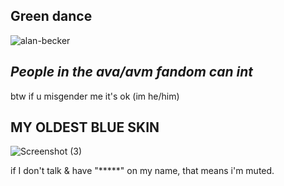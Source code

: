 ## Green dance
![alan-becker](https://github.com/veov/veov/assets/169670315/4ede539d-0397-4bdb-a2ae-91bc28e7400c)
## *People in the ava/avm fandom can int*

btw if u misgender me it's ok (im he/him)

## MY OLDEST BLUE SKIN
![Screenshot (3)](https://github.com/veov/veov/assets/169670315/bad74ff8-efd4-40af-ab97-7ccae8dc49c3)

if I don't talk & have "*****" on my name, that means i'm muted.
